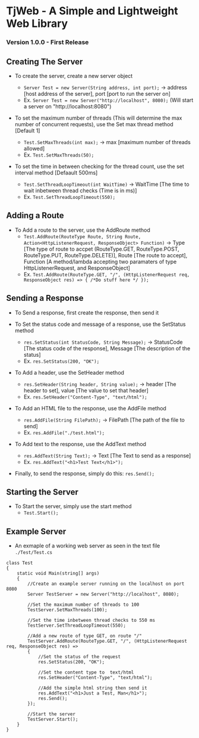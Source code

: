# TjWeb - A Simple and Lightweight Web Library

### Version 1.0.0 - First Release

## Creating The Server
- To create the server, create a new server object
	- `Server Test = new Server(String address, int port);` -> address [host address of the server], port [port to run the server on]
	- Ex. `Server Test = new Server("http://localhost", 8080);` (Will start a server on "http://localhost:8080")

- To set the maximum number of threads (This will determine the max number of concurrent requests), use the Set max thread method [Default 1]
	- `Test.SetMaxThreads(int max);` -> max [maximum number of threads allowed]
	- Ex. `Test.SetMaxThreads(50);`

- To set the time in between checking for the thread count, use the set interval method [Defaault 500ms]
	- `Test.SetThreadLoopTimeout(int WaitTime)` -> WaitTime [The time to wait inbetween thread checks (Time is in ms)]
	- Ex. `Test.SetThreadLoopTimeout(550);`

## Adding a Route
- To Add a route to the server, use the AddRoute method
	- `Test.AddRoute(RouteType Route, String Route, Action<HttpListenerRequest, ResponseObject> Function)` -> Type [The type of route to accpet (RouteType.GET, RouteType.POST, RouteType.PUT, RouteType.DELETE)], Route [The route to accept], Function [A method/lambda accepting two paramaters of type HttpListenerRequest, and ResponseObject]
	- Ex. `Test.AddRoute(RouteType.GET, "/", (HttpListenerRequest req, ResponseObject res) => { /*Do stuff here */ });`

## Sending a Response 
- To Send a response, first create the response, then send it

- To Set the status code and message of a response, use the SetStatus method
	- `res.SetStatus(int StatusCode, String Message);` -> StatusCode [The status code of the response], Message [The description of the status]
	- Ex. `res.SetStatus(200, "OK");`

- To Add a header, use the SetHeader method
	- `res.SetHeader(String header, String value);` -> header [The header to set], value [The value to set that header]
	- Ex. `res.SetHeader("Content-Type", "text/html");`

- To Add an HTML file to the response, use the AddFile method
	- `res.AddFile(String FilePath);` -> FilePath [The path of the file to send]
	- Ex. `res.AddFile("./test.html");`

- To Add text to the response, use the AddText method
	- `res.AddText(String Text);` -> Text [The Text to send as a response]
	- Ex. `res.AddText("<h1>Test Text</h1>");`

- Finally, to send the response, simply do this: `res.Send();`

## Starting the Server
- To Start the server, simply use the start method
	- `Test.Start();`

## Example Server
- An exmaple of a working web server as seen in the text file `./Test/Test.cs`

~~~
class Test
{
	static void Main(string[] args)
	{
		//Create an example server running on the localhost on port 8080
		Server TestServer = new Server("http://localhost", 8080);

		//Set the maximum number of threads to 100
		TestServer.SetMaxThreads(100);

		//Set the time inbetween thread checks to 550 ms
		TestServer.SetThreadLoopTimeout(550);

		//Add a new route of type GET, on route "/"
		TestServer.AddRoute(RouteType.GET, "/", (HttpListenerRequest req, ResponseObject res) =>
		{
			//Set the status of the request
			res.SetStatus(200, "OK");

			//Set the content type to  text/html
			res.SetHeader("Content-Type", "text/html");

			//Add the simple html string then send it
			res.AddText("<h1>Just a Test, Man</h1>");
			res.Send();
		});

		//Start the server
		TestServer.Start();
	}
} 
~~~
